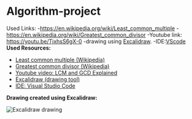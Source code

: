 # Algorithm-project
Used Links:
-https://en.wikipedia.org/wiki/Least_common_multiple
-https://en.wikipedia.org/wiki/Greatest_common_divisor
-Youtube link: https://youtu.be/TjxhsS6gX-0
-drawing using [Excalidraw](https://excalidraw.com/).
-IDE:[VScode](https://code.visualstudio.com/)
**Used Resources:**

* [Least common multiple (Wikipedia)](https://en.wikipedia.org/wiki/Least_common_multiple)
* [Greatest common divisor (Wikipedia)](https://en.wikipedia.org/wiki/Greatest_common_divisor)
* [Youtube video: LCM and GCD Explained](https://youtu.be/TjxhsS6gX-0)
* [Excalidraw (drawing tool)](https://excalidraw.com/)
* [IDE: Visual Studio Code](https://code.visualstudio.com/)

**Drawing created using Excalidraw:**

![Excalidraw drawing](path/to/your/drawing.png)
